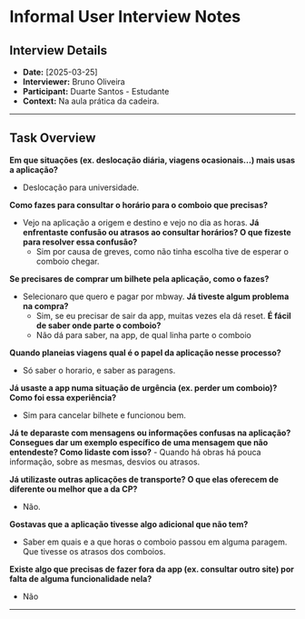 # Informal User Interview Notes 

## Interview Details 
- **Date:** [2025-03-25] 
- **Interviewer:** Bruno Oliveira
- **Participant:** Duarte Santos - Estudante
- **Context:** Na aula prática da cadeira.

--- 
## Task Overview 

 **Em que situações (ex. deslocação diária, viagens ocasionais...) mais usas a aplicação?** 
- Deslocação para universidade.

**Como fazes para consultar o horário para o comboio que precisas?** 
- Vejo na aplicação a origem e destino e vejo no dia as horas.
    **Já enfrentaste confusão ou atrasos ao consultar horários? O que fizeste para resolver essa confusão?**
    - Sim por causa de greves, como não tinha escolha tive de esperar o comboio chegar.

**Se precisares de comprar um bilhete pela aplicação, como o fazes?** 
- Selecionaro que quero e pagar por mbway.
    **Já tiveste algum problema na compra?**
    - Sim, se eu precisar de sair da app, muitas vezes ela dá reset.
    **É fácil de saber onde parte o comboio?**
    - Não dá para saber, na app, de qual linha parte o comboio

**Quando planeias viagens qual é o papel da aplicação nesse processo?**
- Só saber o horario, e saber as paragens.

**Já usaste a app numa situação de urgência (ex. perder um comboio)? Como foi essa experiência?**
- Sim para cancelar bilhete e funcionou bem.

**Já te deparaste com mensagens ou informações confusas na aplicação?**
    **Consegues dar um exemplo específico de uma mensagem que não entendeste? Como lidaste com isso?**
    - Quando há obras há pouca informação, sobre as mesmas, desvios ou atrasos.

**Já utilizaste outras aplicações de transporte? O que elas oferecem de diferente ou melhor que a da CP?**
- Não.

**Gostavas que a aplicação tivesse algo adicional que não tem?**
- Saber em quais e a que horas o comboio passou em alguma paragem. Que tivesse os atrasos dos comboios.

**Existe algo que precisas de fazer fora da app (ex. consultar outro site) por falta de alguma funcionalidade nela?**
- Não

---